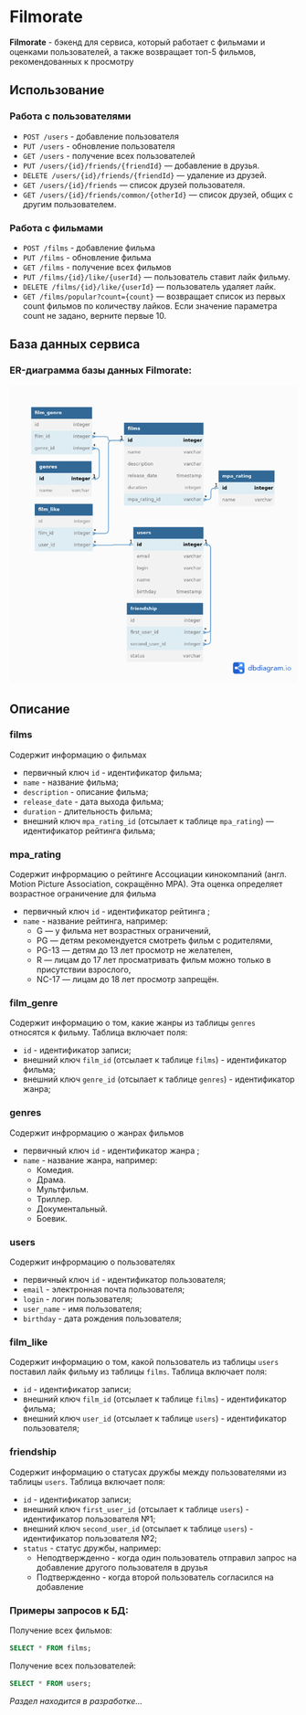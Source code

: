 # Filmorate
**Filmorate** - бэкенд для сервиса, который работает с фильмами и оценками пользователей,
а также возвращает топ-5 фильмов, рекомендованных к просмотру

## Использование
### Работа с пользователями
- ```POST /users``` - добавление пользователя
- ```PUT /users``` - обновление пользователя
- ```GET /users``` - получение всех пользователей
- ```PUT /users/{id}/friends/{friendId}```  — добавление в друзья.
- ```DELETE /users/{id}/friends/{friendId}``` — удаление из друзей.
- ```GET /users/{id}/friends``` —  список друзей пользователя.
- ```GET /users/{id}/friends/common/{otherId}``` — список друзей, общих с другим пользователем.
### Работа с фильмами
- ```POST /films``` - добавление фильма
- ```PUT /films``` - обновление фильма
- ```GET /films``` - получение всех фильмов
- ```PUT /films/{id}/like/{userId}```  — пользователь ставит лайк фильму.
- ```DELETE /films/{id}/like/{userId}```  — пользователь удаляет лайк.
- ```GET /films/popular?count={count}``` — возвращает список из первых count фильмов по количеству лайков. Если значение параметра count не задано, верните первые 10.
## База данных сервиса
### ER-диаграмма базы данных Filmorate:
![ERD](src/main/resources/ERD_Filmorate.png)
## Описание
### films
Содержит информацию о фильмах
- первичный ключ `id` - идентификатор фильма;
- `name` - название фильма;
- `description` - описание фильма;
- `release_date` - дата выхода фильма;
- `duration` - длительность фильма;
-  внешний ключ `mpa_rating_id` (отсылает к таблице `mpa_rating`) — идентификатор рейтинга фильма;
### mpa_rating
Содержит инфрормацию о рейтинге Ассоциации кинокомпаний (англ. Motion Picture Association,
сокращённо МРА). Эта оценка определяет возрастное ограничение для фильма
- первичный ключ `id` - идентификатор рейтинга ;
- `name` - название рейтинга, например:
  - G — у фильма нет возрастных ограничений,
  - PG — детям рекомендуется смотреть фильм с родителями,
  - PG-13 — детям до 13 лет просмотр не желателен,
  - R — лицам до 17 лет просматривать фильм можно только в присутствии взрослого,
  - NC-17 — лицам до 18 лет просмотр запрещён.
### film_genre
Содержит информацию о том, какие жанры из таблицы `genres` относятся к фильму.
Таблица включает поля:
- `id` - идентификатор записи;
- внешний ключ `film_id` (отсылает к таблице `films`) - идентификатор фильма;
- внешний ключ `genre_id` (отсылает к таблице `genres`) - идентификатор жанра;
### genres
Содержит инфрормацию о жанрах фильмов
- первичный ключ `id` - идентификатор жанра ;
- `name` - название жанра, например:
  - Комедия.
  - Драма.
  - Мультфильм.
  - Триллер.
  - Документальный.
  - Боевик.
### users
  Содержит инфрормацию о пользователях
- первичный ключ `id` - идентификатор пользователя;
- `email` - электронная почта пользователя;
- `login` - логин пользователя;
- `user_name` - имя пользователя;
- `birthday` - дата рождения пользователя;
### film_like
Содержит информацию о том, какой пользователь из таблицы `users` поставил лайк
фильму из таблицы `films`. Таблица включает поля:

- `id` - идентификатор записи;
- внешний ключ `film_id` (отсылает к таблице `films`) - идентификатор фильма;
- внешний ключ `user_id` (отсылает к таблице `users`) - идентификатор пользователя;
### friendship
Содержит информацию о статусах дружбы между пользователями из таблицы
`users`. Таблица включает поля:

- `id` - идентификатор записи;
- внешний ключ `first_user_id` (отсылает к таблице `users`) - идентификатор пользователя №1;
- внешний ключ `second_user_id` (отсылает к таблице `users`) - идентификатор пользователя №2;
- `status` - статус дружбы, например:
  - Неподтвержденно - когда один пользователь отправил запрос на добавление другого пользователя в друзья
  - Подтвержденно - когда второй пользователь согласился на добавление
### Примеры запросов к БД:
Получение всех фильмов:
```SQL
SELECT * FROM films;
```
Получение всех пользователей:
```SQL
SELECT * FROM users;
```
_Раздел находится в разработке..._
